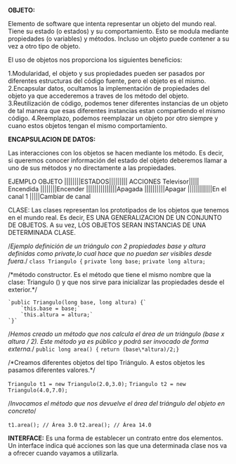 **OBJETO:**

Elemento de software que intenta representar un objeto del mundo real. Tiene su estado (o estados) y su comportamiento. Esto se modula mediante propiedades (o variables) y métodos.
Incluso un objeto puede contener a su vez a otro tipo de objeto.

El uso de objetos nos proporciona los siguientes beneficios:

1.Modularidad, el objeto y sus propiedades pueden ser pasados por diferentes estructuras del código fuente, pero el objeto es el mismo.
2.Encapsular datos, ocultamos la implementación de propiedades del objeto ya que accederemos a traves de los método del objeto.
3.Reutilización de código, podemos tener diferentes instancias de un objeto de tal manera que esas diferentes instancias estan compartiendo el mismo código.
4.Reemplazo, podemos reemplazar un objeto por otro siempre y cuano estos objetos tengan el mismo comportamiento.

**ENCAPSULACION DE DATOS:**

Las interacciones con los objetos se hacen mediante los método. Es decir, si queremos conocer información del estado del objeto deberemos llamar a uno de sus métodos y no directamente a las propiedades.

EJEMPLO
OBJETO ||||||||ESTADOS||||||||| ACCIONES
Televisor||||| Encendida ||||||||Encender
|||||||||||||||Apagada ||||||||||Apagar
||||||||||||En el canal 1 |||||Cambiar de canal

CLASE:
Las clases representan los prototipados de los objetos que tenemos en el mundo real. Es decir, ES UNA GENERALIZACION DE UN CONJUNTO DE OBJETOS. A su vez, LOS OBJETOS SERAN INSTANCIAS DE UNA DETERMINADA CLASE.

/_Ejemplo definición de un triángulo con 2 propiedades base y altura definidas como private,lo cual hace que no puedan ser visibles desde fuera._/
`class Triangulo {`
`private long base;`
`private long altura;`

/\*método constructor. Es el método que tiene el mismo nombre que la clase: Triangulo () y que nos sirve para inicializar las propiedades desde el exterior.\*/

    `public Triangulo(long base, long altura) {`
        `this.base = base;`
        `this.altura = altura;`
    `}`

/_Hemos creado un método que nos calcula el área de un triángulo (base x altura / 2). Este método ya es público y podrá ser invocado de forma externa._/
`public long area() {`
`return (base\*altura)/2;}`

/\*Creamos diferentes objetos del tipo Triángulo. A estos objetos les pasamos diferentes valores.\*/

`Triangulo t1 = new Triangulo(2.0,3.0);`
`Triangulo t2 = new Triangulo(4.0,7.0);`

/_Invocamos el método que nos devuelve el área del triángulo del objeto en concreto_/

`t1.area(); // Área 3.0`
`t2.area(); // Área 14.0`

**INTERFACE:**
Es una forma de establecer un contrato entre dos elementos. Un interface indica qué acciones son las que una determinada clase nos va a ofrecer cuando vayamos a utilizarla.
